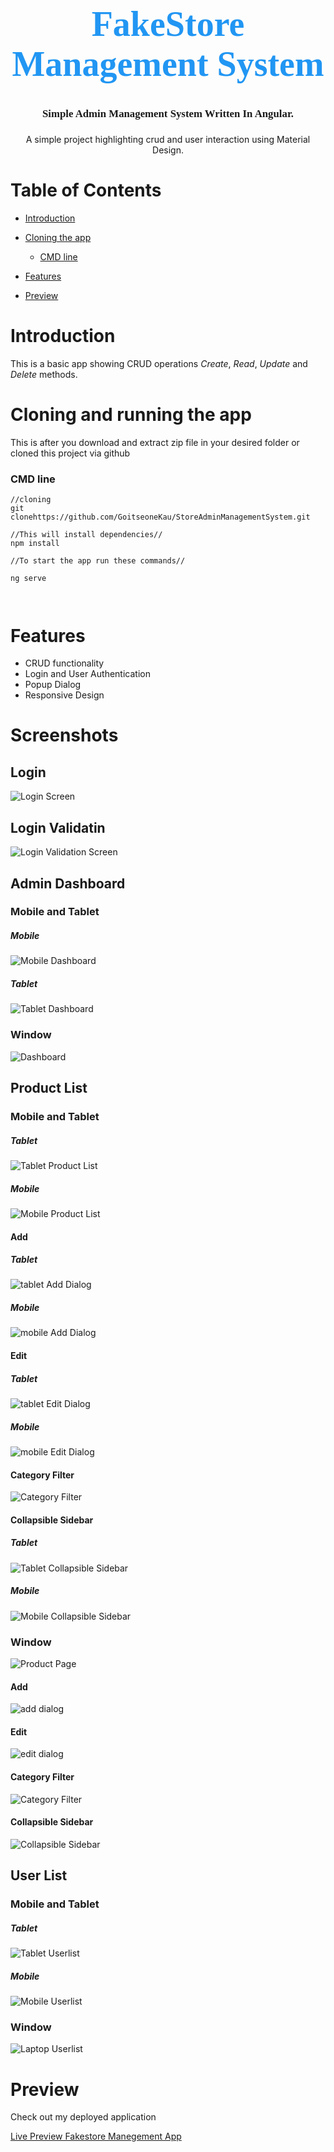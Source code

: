 <link rel="preconnect" href="https://fonts.googleapis.com">
<link rel="preconnect" href="https://fonts.gstatic.com" crossorigin>
<link href="https://fonts.googleapis.com/css2?family=Poppins:ital,wght@0,100;0,200;0,300;0,400;0,500;0,600;0,700;0,800;0,900;1,100;1,200;1,300;1,400;1,500;1,600;1,700;1,800;1,900&family=Roboto:ital,wght@0,100;0,300;0,400;0,500;0,700;0,900;1,100;1,300;1,400;1,500;1,700;1,900&display=swap" rel="stylesheet">



<!-- ![Login Screen](/src/assets/images/logo.PNG) -->

<h1 align="center" style="font-family:Poppins;font-size:4em"><span style="color:#2196f3">FakeStore Management System</span> 
</h1>
<h4 align="center" style="font-family:Poppins;font-size:1.2em;margin-top:20px">Simple Admin Management System Written In Angular.</h4>
<p align="center">A simple project highlighting crud and user interaction using Material Design.</p>


# Table of Contents

* [Introduction](#introduction)

* [Cloning the app](#cloning-and-running-the-app)
  * [CMD line](#cmd-line)


* [Features](#features)

* [Preview](#preview)





# Introduction
This is a basic app showing CRUD operations _Create_, _Read_, _Update_ and _Delete_ methods.






# Cloning and running the app
This is after you download and extract zip file in your desired folder or cloned this project via github

### CMD line
```
//cloning
git clonehttps://github.com/GoitseoneKau/StoreAdminManagementSystem.git 

//This will install dependencies//
npm install 

//To start the app run these commands//

ng serve



```


# Features

* CRUD functionality 
* Login and User Authentication
* Popup Dialog
* Responsive Design

# Screenshots
## Login
![Login Screen](/src/assets/login.PNG)
## Login Validatin
![Login Validation Screen](/src/assets/login-form-error.PNG)


## Admin Dashboard

### Mobile and Tablet
##### Mobile
![Mobile Dashboard](/src/assets/mobile-admin.png)

##### Tablet
![Tablet Dashboard](/src/assets/tablet-dashboard.png)

### Window
![Dashboard](/src/assets/dashboard.PNG)

## Product List

### Mobile and Tablet
##### Tablet
![Tablet Product List](/src/assets/tablet-products.png)
##### Mobile
![Mobile Product List](/src/assets/mobile-productlist.gif)

#### Add
##### Tablet
![tablet Add Dialog](/src/assets/tablet-add.png)
##### Mobile
![mobile Add Dialog](/src/assets/mobile-add.png)

#### Edit
##### Tablet
![tablet Edit Dialog](/src/assets/tablet-edit.png)

##### Mobile
![mobile Edit Dialog](/src/assets/mobile-edit.png)


#### Category Filter

![Category Filter](/src/assets/category-filter.PNG)

#### Collapsible Sidebar

##### Tablet
![Tablet Collapsible Sidebar](/src/assets/tablet-collapsiblebar.png)

##### Mobile
![Mobile Collapsible Sidebar](/src/assets/mobile-collapsiblebar.png)


### Window
![Product Page](/src/assets/products-page.PNG)

#### Add
![add dialog](/src/assets/add-dialog.PNG)

#### Edit
![edit dialog](/src/assets/edit-dialog.PNG)

#### Category Filter

![Category Filter](/src/assets/category-filter.PNG)

#### Collapsible Sidebar
![Collapsible Sidebar](/src/assets/collapsable-sidebar.png)

## User List
### Mobile and Tablet

##### Tablet
![Tablet Userlist](/src/assets/tablet-userlist.png)

##### Mobile
![Mobile Userlist](/src/assets/mobile-userlist.png)

### Window

![Laptop Userlist](/src/assets/laptop-userlist.png)




# Preview


Check out my deployed application

[Live Preview Fakestore Manegement App](https://tsexpressrestapi.onrender.com/api/users) 
